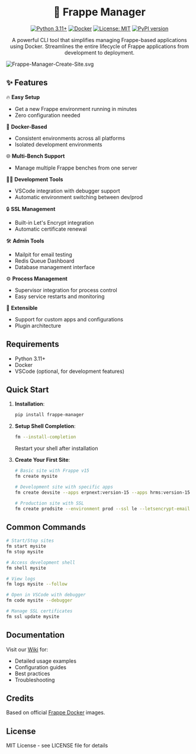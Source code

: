 <div align="center">

# 🚀 Frappe Manager

[![Python 3.11+](https://img.shields.io/badge/python-3.11+-blue.svg)](https://www.python.org/downloads/)
[![Docker](https://img.shields.io/badge/docker-%230db7ed.svg?logo=docker&logoColor=white)](https://www.docker.com/)
[![License: MIT](https://img.shields.io/badge/License-MIT-yellow.svg)](https://opensource.org/licenses/MIT)
[![PyPI version](https://badge.fury.io/py/frappe-manager.svg)](https://badge.fury.io/py/frappe-manager)

A powerful CLI tool that simplifies managing Frappe-based applications using Docker. Streamlines the entire lifecycle of Frappe applications from development to deployment.

</div>

![Frappe-Manager-Create-Site.svg](https://user-images.githubusercontent.com/28294795/283108791-0237d05a-2562-48be-987b-037a200d71a3.svg)

## ✨ Features

🔥 **Easy Setup**
- Get a new Frappe environment running in minutes
- Zero configuration needed

🐳 **Docker-Based**
- Consistent environments across all platforms
- Isolated development environments

🌐 **Multi-Bench Support**
- Manage multiple Frappe benches from one server

👨‍💻 **Development Tools**
- VSCode integration with debugger support
- Automatic environment switching between dev/prod

🔒 **SSL Management**
- Built-in Let's Encrypt integration
- Automatic certificate renewal

🛠️ **Admin Tools**
- Mailpit for email testing
- Redis Queue Dashboard
- Database management interface

⚙️ **Process Management**
- Supervisor integration for process control
- Easy service restarts and monitoring

🔌 **Extensible**
- Support for custom apps and configurations
- Plugin architecture

## Requirements

- Python 3.11+
- Docker
- VSCode (optional, for development features)

## Quick Start

1. **Installation**:
   ```bash
   pip install frappe-manager
   ```

2. **Setup Shell Completion**:
   ```bash
   fm --install-completion
   ```
   Restart your shell after installation

3. **Create Your First Site**:
   ```bash
   # Basic site with Frappe v15
   fm create mysite

   # Development site with specific apps
   fm create devsite --apps erpnext:version-15 --apps hrms:version-15 --environment dev
   
   # Production site with SSL
   fm create prodsite --environment prod --ssl le --letsencrypt-email admin@example.com
   ```

## Common Commands

```bash
# Start/Stop sites
fm start mysite
fm stop mysite

# Access development shell
fm shell mysite

# View logs
fm logs mysite --follow

# Open in VSCode with debugger
fm code mysite --debugger

# Manage SSL certificates
fm ssl update mysite
```

## Documentation

Visit our [Wiki](https://github.com/rtCamp/Frappe-Manager/wiki) for:
- Detailed usage examples
- Configuration guides
- Best practices
- Troubleshooting

## Credits

Based on official [Frappe Docker](https://github.com/frappe/frappe_docker) images.

## License

MIT License - see LICENSE file for details
